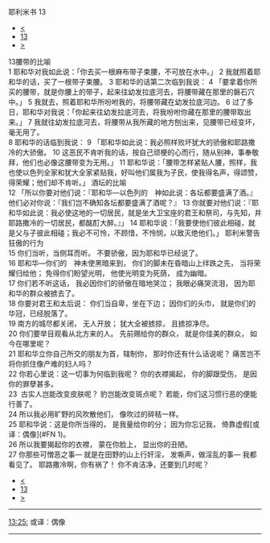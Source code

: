 ﻿





 耶利米书 13




* [<](bible/JER12.md)
* [13](bible/JER.md)
* [>](bible/JER14.md)



 
13腰带的比喻  
1 耶和华对我如此说：「你去买一根麻布带子束腰，不可放在水中。」 
2 我就照着耶和华的话，买了一根带子束腰。 
3 耶和华的话第二次临到我说： 
4 「要拿着你所买的腰带，就是你腰上的带子，起来往幼发拉底河去，将腰带藏在那里的磐石穴中。」 
5 我就去，照着耶和华所吩咐我的，将腰带藏在幼发拉底河边。 
6 过了多日，耶和华对我说：「你起来往幼发拉底河去，将我吩咐你藏在那里的腰带取出来。」 
7 我就往幼发拉底河去，将腰带从我所藏的地方刨出来，见腰带已经变坏，毫无用了。  
8 耶和华的话临到我说： 
9 「耶和华如此说：我必照样败坏犹大的骄傲和耶路撒冷的大骄傲。 
10 这恶民不肯听我的话，按自己顽梗的心而行，随从别神，事奉敬拜，他们也必像这腰带变为无用。」 
11 耶和华说：「腰带怎样紧贴人腰，照样，我也使以色列全家和犹大全家紧贴我，好叫他们属我为子民，使我得名声，得颂赞，得荣耀；他们却不肯听。」 酒坛的比喻  
12 「所以你要对他们说：『耶和华—以色列的　神如此说：各坛都要盛满了酒。』他们必对你说：『我们岂不确知各坛都要盛满了酒呢？』 
13 你就要对他们说：『耶和华如此说：我必使这地的一切居民，就是坐大卫宝座的君王和祭司，与先知，并耶路撒冷的一切居民，都酩酊大醉。』」 
14 耶和华说：「我要使他们彼此相碰，就是父与子彼此相碰；我必不可怜，不顾惜，不怜悯，以致灭绝他们。」 耶利米警告狂傲的行为  
15 你们当听，当侧耳而听。 不要骄傲，因为耶和华已经说了。  
16 耶和华—你们的　神未使黑暗来到， 你们的脚未在昏暗山上绊跌之先， 当将荣耀归给他； 免得你们盼望光明， 他使光明变为死荫， 成为幽暗。  
17 你们若不听这话， 我必因你们的骄傲在暗地哭泣； 我眼必痛哭流泪， 因为耶和华的群众被掳去了。     
18 你要对君王和太后说： 你们当自卑，坐在下边； 因你们的头巾， 就是你们的华冠，已经脱落了。  
19 南方的城尽都关闭， 无人开放； 犹大全被掳掠， 且掳掠净尽。     
20 你们要举目观看从北方来的人。 先前赐给你的群众， 就是你佳美的群众， 如今在哪里呢？  
21 耶和华立你自己所交的朋友为首，辖制你， 那时你还有什么话说呢？ 痛苦岂不将你抓住像产难的妇人吗？  
22 你若心里说：这一切事为何临到我呢？ 你的衣襟揭起， 你的脚跟受伤， 是因你的罪孽甚多。  
23  古实人岂能改变皮肤呢？ 豹岂能改变斑点呢？ 若能，你们这习惯行恶的便能行善了。  
24 所以我必用旷野的风吹散他们， 像吹过的碎秸一样。  
25 耶和华说：这是你所当得的， 是我量给你的分； 因为你忘记我， 倚靠虚假[或译：偶像](#FN
1)。  
26 所以我要揭起你的衣襟， 蒙在你脸上， 显出你的丑陋。  
27 你那些可憎恶之事— 就是在田野的山上行奸淫， 发嘶声，做淫乱的事— 我都看见了。 耶路撒冷啊，你有祸了！ 你不肯洁净，还要到几时呢？ 
* [<](bible/JER12.md)
* [13](bible/JER.md)
* [>](bible/JER14.md)





---


[13:25:](#V25)
或译：偶像




---









